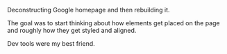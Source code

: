 Deconstructing Google homepage and then rebuilding it.

The goal was to start thinking about how elements get placed on the page and roughly how they get styled and aligned.

Dev tools were my best friend.